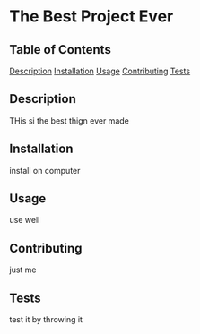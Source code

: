 # The Best Project Ever 

## Table of Contents
[Description](#description)
[Installation](#installation)
[Usage](#usage)
[Contributing](#contributing)
[Tests](#tests)

## Description
THis si the best thign ever made

## Installation
install on computer

## Usage
use well

## Contributing
just me

## Tests
test it by throwing it